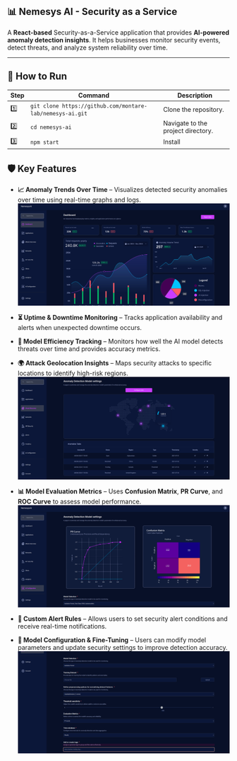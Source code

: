 ## 📊 Nemesys AI - Security as a Service

A **React-based** Security-as-a-Service application that provides **AI-powered anomaly detection insights**. It helps businesses monitor security events, detect threats, and analyze system reliability over time.

---

## 🚀 How to Run

| Step | Command                                                   | Description                        |
| ---- | --------------------------------------------------------- | ---------------------------------- |
| 1️⃣   | `git clone https://github.com/montare-lab/nemesys-ai.git` | Clone the repository.              |
| 2️⃣   | `cd nemesys-ai`                                           | Navigate to the project directory. |
| 3️⃣   | `npm start`                                               | Install                            |

## 🛡️ Key Features

- **📈 Anomaly Trends Over Time** – Visualizes detected security anomalies over time using real-time graphs and logs.
  ![alt text](images/dashboard.png)

- **⏳ Uptime & Downtime Monitoring** – Tracks application availability and alerts when unexpected downtime occurs.
- **🤖 Model Efficiency Tracking** – Monitors how well the AI model detects threats over time and provides accuracy metrics.

- **🌍 Attack Geolocation Insights** – Maps security attacks to specific locations to identify high-risk regions.
  ![alt text](images/anomalies.png)

- **📊 Model Evaluation Metrics** – Uses **Confusion Matrix**, **PR Curve**, and **ROC Curve** to assess model performance.
  ![alt text](images/ai_configuration.png)

- **🚨 Custom Alert Rules** – Allows users to set security alert conditions and receive real-time notifications.
- **🔧 Model Configuration & Fine-Tuning** – Users can modify model parameters and update security settings to improve detection accuracy.
  ![alt text](images/model_setup.png)
